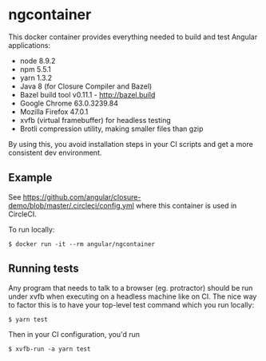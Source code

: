 # ngcontainer

This docker container provides everything needed to build and test Angular applications:

- node 8.9.2
- npm 5.5.1
- yarn 1.3.2
- Java 8 (for Closure Compiler and Bazel)
- Bazel build tool v0.11.1 - http://bazel.build
- Google Chrome 63.0.3239.84
- Mozilla Firefox 47.0.1
- xvfb (virtual framebuffer) for headless testing
- Brotli compression utility, making smaller files than gzip

By using this, you avoid installation steps in your CI scripts and get a more consistent dev environment.

## Example

See https://github.com/angular/closure-demo/blob/master/.circleci/config.yml
where this container is used in CircleCI.

To run locally:

```
$ docker run -it --rm angular/ngcontainer
```

## Running tests

Any program that needs to talk to a browser (eg. protractor) should be run under xvfb when executing on a headless machine like on CI. The nice way to factor this is to have your top-level test command which you run locally:

```
$ yarn test
```

Then in your CI configuration, you'd run

```
$ xvfb-run -a yarn test
```
